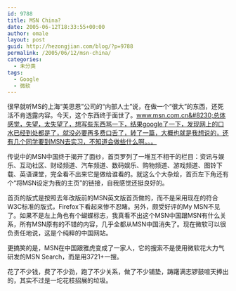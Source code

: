 ```yaml
---
id: 9788
title: MSN China?
date: 2005-06-12T18:33:55+00:00
author: omale
layout: post
guid: http://hezongjian.com/blog/?p=9788
permalink: /2005/06/12/msn-china/
categories:
  - 未分类
tags:
  - Google
  - 微软
---
```

很早就听MS的上海“美思恩”公司的“内部人士”说，在做一个“很大”的东西，还死活不肯透露内容。今天，这个东西终于面世了。www.msn.com.cn&#8230;总体感觉，失望，太失望了，想写些东西骂一下，结果google了一下，发现网上的口水已经到处都是了，就没必要再多费口舌了，转了一篇，大概也就是我想说的，还有几个同学要到MSN去实习，不知道会做些什么啊。。。

传说中的MSN中国终于揭开了面纱，首页罗列了一堆互不相干的栏目：资讯与娱乐、互动社区、财经频道、汽车频道、数码娱乐、购物频道、游戏频道、图铃下载、英语课堂，完全看不出来它是做给谁看的。就这么个大杂烩，首页左下角还有个“将MSN设定为我的主页”的链接，自我感觉还挺良好的。

首页的版式是按照去年改版前的MSN英文版首页做的，而不是采用现在的符合W3C标准的版式，Firefox下看起来惨不忍睹。另外，颇受好评的My&nbsp;MSN不见了。如果不是左上角也有个蝴蝶标志，我真看不出这个MSN中国跟MSN有什么关系，所有MSN原有的不错的内容，几乎全都从MSN中国消失了。现在微软可以很负责任地说，这是个纯粹的中国网站。

更搞笑的是，MSN在中国跟雅虎变成了一家人，它的搜索不是使用微软花大力气研发的MSN&nbsp;Search，而是用3721+一搜。

花了不少钱，费了不少劲，跑了不少关系，做了不少铺垫，踌躇满志锣鼓喧天捧出的，其实不过是一坨花枝招展的垃圾。